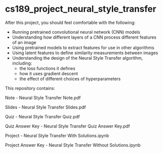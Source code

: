 # cs189_project_neural_style_transfer
After this project, you should feel comfortable with the following:

- Running pretrained convolutional neural network (CNN) models
- Understanding how different layers of a CNN process different features of an image
- Using pretrained models to extract features for use in other algorithms
- Using latent features to define similarity measurements between images
- Understanding the design of the Neural Style Transfer algorithm, including:
  - the loss functions it defines
  - how it uses gradient descent
  - the effect of different choices of hyperparameters

This repository contains:

Note - Neural Style Transfer Note.pdf

Slides - Neural Style Transfer Slides.pdf

Quiz - Neural Style Transfer Quiz.pdf

Quiz Answer Key - Neural Style Transfer Quiz Answer Key.pdf

Project - Neural Style Transfer With Solutions.ipynb

Project Answer Key - Neural Style Transfer Without Solutions.ipynb
